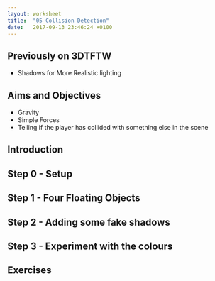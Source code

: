 ```yaml
---
layout: worksheet
title:  "05 Collision Detection"
date:   2017-09-13 23:46:24 +0100
---
```


## Previously on 3DTFTW

- Shadows for More Realistic lighting

## Aims and Objectives

- Gravity
- Simple Forces
- Telling if the player has collided with something else in the scene


## Introduction

## Step 0 - Setup

## Step 1 - Four Floating Objects

## Step 2 - Adding some fake shadows

## Step 3 - Experiment with the colours

## Exercises
